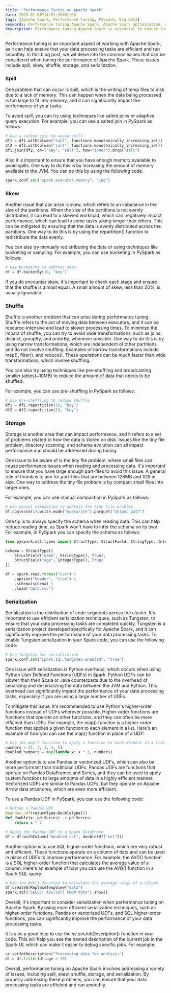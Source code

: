 ```yaml
---
title: "Performance Tuning on Apache Spark"
date: 2023-01-06T11:51:39+01:00
tags: [Apache Spark, Performance Tuning, Pyspark, Big Data]
keywords: Performance tuning Apache Spark, Apache Spark optimization, data processing tasks, preventing spills, reducing skew, minimizing shuffle, optimizing storage, optimizing serialization, avoiding temp files, optimizing memory, using salted joins, implementing adaptive query execution, increasing JVM memory, using repartition() function, implementing bucketing, using sampling, avoiding wide transformations, using narrow transformations, using map() function, using filter() function, using reduce() function, implementing pre-shuffling, broadcasting smaller tables, preventing tiny file problem, implementing manual compaction, using data bricks delta, optimizing directory scanning, optimizing schema evolution, using Tungsten, avoiding Python UDFs, using higher-order functions, using Pandas, using vectorized UDFs, using SQL higher-order functions, avoiding Java serialization, reducing Python overhead, using Spark UI, specifying job descriptions, specifying schema, using PySpark, using 128MB partitions, optimizing shuffle, optimizing data distribution, using join() function, using distinct() function, using groupBy() function, using orderBy() function, avoiding wide transformation shuffle, using narrow transformations, broadcasting 10MB tables, using bucketed datasets, avoiding 1GB part-files, implementing automatic compaction, optimizing schema merging, optimizing PySpark usage.
description: Performance tuning Apache Spark is essential to ensure that your data processing tasks are efficient and run smoothly. This blog post covers common issues to consider when optimizing Apache Spark, including spill prevention, skew reduction, shuffle minimization, storage optimization, and serialization optimization. Tips and examples are provided to help you implement techniques like salted joins, adaptive query execution, repartition() usage, bucketing, sampling, narrow transformation usage, pre-shuffling, broadcasting, manual compaction, data bricks delta, Tungsten, higher-order functions, Pandas, vectorized UDFs, SQL higher-order functions, and PySpark usage. By properly addressing these issues, you can optimize your Apache Spark tasks and improve their performance.
---
```


Performance tuning is an important aspect of working with Apache Spark, as it can help ensure that your data processing tasks are efficient and run smoothly. In this blog post, we wil delve into the common issues that can be considered when tuning the performance of Apache Spark. These issues include spill, skew, shuffle, storage, and serialization.

### Spill
One problem that can occur is spill, which is the writing of temp files to disk due to a lack of memory. This can happen when the data being processed is too large to fit into memory, and it can significantly impact the performance of your tasks. 

To avoid spill, you can try using techniques like salted joins or adaptive query execution. For example, you can use a salted join in PySpark as follows:

```Python
# Use a salted join to avoid spill
df1 = df1.withColumn("salt", functions.monotonically_increasing_id())
df2 = df2.withColumn("salt", functions.monotonically_increasing_id())
df1.join(df2, on=["key", "salt"], how="inner").drop("salt")
```
Also it is important to ensure that you have enough memory available to avoid spills. One way to do this is by increasing the amount of memory available to the JVM. You can do this by using the following code:

```Python
spark.conf.set("spark.executor.memory", "16g")
```

### Skew
Another issue that can arise is skew, which refers to an imbalance in the size of the partitions. When the size of the partitions is not evenly distributed, it can lead to a skewed workload, which can negatively impact performance, which can lead to some tasks taking longer than others. This can be mitigated by ensuring that the data is evenly distributed across the partitions. One way to do this is by using the repartition() function to redistribute the data evenly.

You can also try manually redistributing the data or using techniques like bucketing or sampling. For example, you can use bucketing in PySpark as follows:

```Python
# Use bucketing to address skew
df = df.bucketBy(10, "key")
```
If you do encounter skew, it's important to check each stage and ensure that the shuffle is almost equal. A small amount of skew, less than 20%, is usually ignorable.

### Shuffle
Shuffle is another problem that can arise during performance tuning. Shuffle refers to the act of moving data between executors, and it can be resource-intensive and lead to slower processing times. To minimize the impact of shuffle, you can try to avoid wide transformations, such as joins, distinct, groupBy, and orderBy, whenever possible. One way to do this is by using narrow transformations, which are independent of other partitions and do not involve shuffling. Examples of narrow transformations include map(), filter(), and reduce(). These operations can be much faster than wide transformations, which involve shuffling.


You can also try using techniques like pre-shuffling and broadcasting smaller tables(~10MB) to reduce the amount of data that needs to be shuffled.

For example, you can use pre-shuffling in PySpark as follows:

```Python
# Use pre-shuffling to reduce shuffle
df1 = df1.repartition(10, "key")
df2 = df2.repartition(10, "key")
```

### Storage
Storage is another area that can impact performance, and it refers to a set of problems related to how the data is stored on disk. Issues like the tiny file problem, directory scanning, and schema evolution can all impact performance and should be addressed during tuning. 

One issue to be aware of is the tiny file problem, where small files can cause performance issues when reading and processing data. It's important to ensure that you have large enough part-files to avoid this issue. A general rule of thumb is to aim for part-files that are between 128MB and 1GB in size. One way to address the tiny file problem is by compact small files into larger ones.

For example, you can use manual compaction in PySpark as follows:
```Python
# Use manual compaction to address the tiny file problem
df.coalesce(1).write.mode("overwrite").parquet("output_path")
```

One tip is to always specify the schema when reading data. This can help reduce reading time, as Spark won't have to infer the schema on its own. For example, in PySpark you can specify the schema as follows:

```Python
from pyspark.sql.types import StructType, StructField, StringType, IntegerType

schema = StructType([
    StructField("name", StringType(), True),
    StructField("age", IntegerType(), True)
])

df = spark.read.format("csv") \
    .option("header", "true") \
    .schema(schema) \
    .load("data.csv")
```

### Serialization
Serialization is the distribution of code segments across the cluster. It's important to use efficient serialization techniques, such as Tungsten, to ensure that your data processing tasks are completed quickly. Tungsten is a serialization project developed specifically for Apache Spark, and it can significantly improve the performance of your data processing tasks. To enable Tungsten serialization in your Spark code, you can use the following code:

```Python
# Use Tungsten for serialization
spark.conf.set("spark.sql.tungsten.enabled", "true")
```

One issue with serialization is Python overhead, which occurs when using Python User Defined Functions (UDFs) in Spark. Python UDFs can be slower than their Scala or Java counterparts due to the overhead of serializing and deserializing the data between the JVM and Python. This overhead can significantly impact the performance of your data processing tasks, especially if you are using a large number of UDFs.

To mitigate this issue, it's recommended to use Python's higher-order functions instead of UDFs wherever possible. Higher-order functions are functions that operate on other functions, and they can often be more efficient than UDFs. For example, the map() function is a higher-order function that applies a given function to each element in a list. Here's an example of how you can use the map() function in place of a UDF:

```Python
# Use the map() function to apply a function to each element in a list
numbers = [1, 2, 3, 4, 5]
doubled_numbers = map(lambda x: x * 2, numbers)
```

Another option is to use Pandas or vectorized UDFs, which can also be more performant than traditional UDFs. Pandas UDFs are functions that operate on Pandas DataFrames and Series, and they can be used to apply custom functions to large amounts of data in a highly efficient manner. Vectorized UDFs are similar to Pandas UDFs, but they operate on Apache Arrow data structures, which are even more efficient.

To use a Pandas UDF in PySpark, you can use the following code:

```Python
# Define a Pandas UDF
@pandas_udf(returnType=DoubleType())
def double(x: pd.Series) -> pd.Series:
    return x * 2

# Apply the Pandas UDF to a Spark DataFrame
df = df.withColumn("doubled_col", double(df["col"]))
```

Another option is to use SQL higher-order functions, which are very robust and efficient. These functions operate on a column of data and can be used in place of UDFs to improve performance. For example, the AVG() function is a SQL higher-order function that calculates the average value of a column. Here's an example of how you can use the AVG() function in a Spark SQL query:

```Python
# Use the AVG() function to calculate the average value of a column
df.createOrReplaceTempView("data")
spark.sql("SELECT AVG(col) FROM data").show()
```
Overall, it's important to consider serialization when performance tuning on Apache Spark. By using more efficient serialization techniques, such as higher-order functions, Pandas or vectorized UDFs, and SQL higher-order functions, you can significantly improve the performance of your data processing tasks.

It is also a good idea to use the sc.setJobDescription() function in your code. This will help you see the named description of the current job in the Spark UI, which can make it easier to debug specific jobs. For example:

```Python
sc.setJobDescription("Processing data for analysis")
df = df.filter(df.age > 30)
```

Overall, performance tuning on Apache Spark involves addressing a variety of issues, including spill, skew, shuffle, storage, and serialization. By properly addressing these problems, you can ensure that your data processing tasks are efficient and run smoothly.
